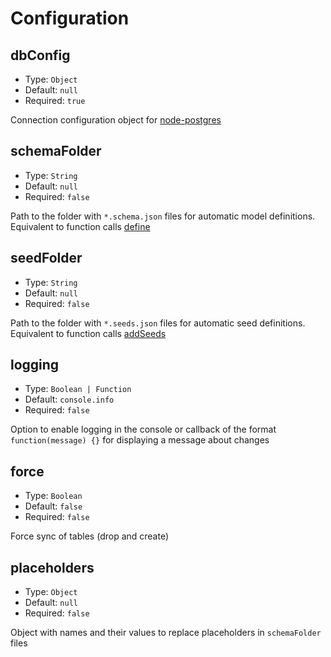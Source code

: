# Configuration 

## dbConfig

* Type: `Object`
* Default: `null`
* Required: `true`

Connection configuration object for [node-postgres](https://node-postgres.com/features/connecting#programmatic)

## schemaFolder

* Type: `String`
* Default: `null`
* Required: `false`

Path to the folder with `*.schema.json` files for automatic model definitions. Equivalent to function calls [define](methods.md#define)

## seedFolder

* Type: `String`
* Default: `null`
* Required: `false`

Path to the folder with `*.seeds.json` files for automatic seed definitions. Equivalent to function calls [addSeeds](model-methods.md#addSeeds)

## logging

* Type: `Boolean | Function`
* Default: `console.info`
* Required: `false`

Option to enable logging in the console or callback of the format `function(message) {}` for displaying a message about changes

## force

* Type: `Boolean`
* Default: `false`
* Required: `false`

Force sync of tables (drop and create)

## placeholders

* Type: `Object`
* Default: `null`
* Required: `false`

Object with names and their values to replace placeholders in `schemaFolder` files
